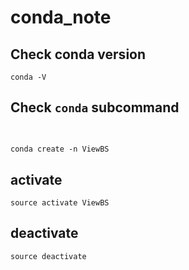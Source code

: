 # conda_note

## Check conda version

```
conda -V
```

## Check `conda` subcommand

```

```


## 
```
conda create -n ViewBS
```

## activate

```
source activate ViewBS
```

## deactivate

```
source deactivate
```

